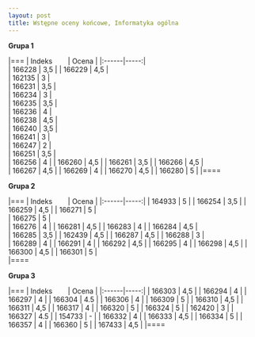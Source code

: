 ```yaml
---
layout: post
title: Wstępne oceny końcowe, Informatyka ogólna
---
```


**Grupa 1**

|===
| Indeks &nbsp; &nbsp; &nbsp; &nbsp;| Ocena |
|:------|-----:|	
| 166228 |	3,5 |
| 166229 |  4,5  |	
| 162135 |  3  |	
| 166231 |  3,5  |	
| 166234 |  3  |	
| 166235 |  3,5  |	
| 166236 |  4  |	
| 166238 |  4,5  |	
| 166240 |  3,5  |	
| 166241 |  3  |	
| 166247 |  2  |	
| 166251 |  3,5  |	
| 166256 |	4 |
| 166260 |	4,5 |
| 166261 |	3,5 |
| 166266 |  4,5  |	
| 166267 |	4,5 |
| 166269 |	4 |
| 166270 |	4,5  |
| 166280 |	5 |
|====

**Grupa 2**

|===
| Indeks &nbsp; &nbsp; &nbsp; &nbsp;| Ocena |
|:------|-----:|
| 164933 | 5	|
| 166254 | 3,5	|
| 166259 | 4,5    |	
| 166271 | 5    |	
| 166275 | 5    |	
| 166276 | 4	|
| 166281 | 4,5    |	
| 166283 | 4    |
| 166284 | 4,5    | 	
| 166285 | 3,5	|
| 162439 | 4,5    |	
| 166287 | 4,5    |	
| 166288 | 3    |	
| 166289 | 4  |	
| 166291 | 4	|
| 166292 | 4,5    |	
| 166295 | 4	|
| 166298 | 4,5    |	
| 166300 | 4,5	|
| 166301 | 5    |	
|====
	
**Grupa 3**

|===
| Indeks &nbsp; &nbsp; &nbsp; &nbsp;| Ocena |
|:------|-----:|
| 166303	 | 4,5 |
| 166294	 | 4 |
| 166297	 | 4 |
| 166304	 | 4.5   |
| 166306	 | 4 |
| 166309	 | 5   |
| 166310	 | 4,5   |
| 166311	 | 4,5 |
| 166317	 | 4   |
| 166320	 | 5   |
| 166324	 | 5 |
| 162420	 | 3   |
| 166327	 | 4.5   |
| 154733	 | -   |
| 166332	 | 4   |
| 166333	 | 4,5 |
| 166334	 | 5   |
| 166357	 | 4 |
| 166360	 | 5 |
| 167433	 | 4,5 |
|====

	
